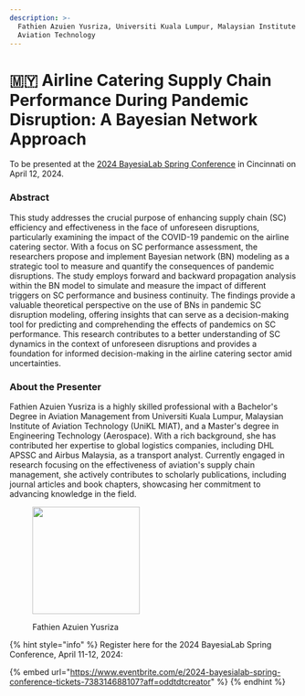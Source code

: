 ```yaml
---
description: >-
  Fathien Azuien Yusriza, Universiti Kuala Lumpur, Malaysian Institute of
  Aviation Technology
---
```


# 🇲🇾 Airline Catering Supply Chain Performance During Pandemic Disruption: A Bayesian Network Approach

To be presented at the [2024 BayesiaLab Spring Conference](./) in Cincinnati on April 12, 2024.

### Abstract

This study addresses the crucial purpose of enhancing supply chain (SC) efficiency and effectiveness in the face of unforeseen disruptions, particularly examining the impact of the COVID-19 pandemic on the airline catering sector. With a focus on SC performance assessment, the researchers propose and implement Bayesian network (BN) modeling as a strategic tool to measure and quantify the consequences of pandemic disruptions. The study employs forward and backward propagation analysis within the BN model to simulate and measure the impact of different triggers on SC performance and business continuity. The findings provide a valuable theoretical perspective on the use of BNs in pandemic SC disruption modeling, offering insights that can serve as a decision-making tool for predicting and comprehending the effects of pandemics on SC performance. This research contributes to a better understanding of SC dynamics in the context of unforeseen disruptions and provides a foundation for informed decision-making in the airline catering sector amid uncertainties.

### About the Presenter

Fathien Azuien Yusriza is a highly skilled professional with a Bachelor's Degree in Aviation Management from Universiti Kuala Lumpur, Malaysian Institute of Aviation Technology (UniKL MIAT), and a Master's degree in Engineering Technology (Aerospace). With a rich background, she has contributed her expertise to global logistics companies, including DHL APSSC and Airbus Malaysia, as a transport analyst. Currently engaged in research focusing on the effectiveness of aviation's supply chain management, she actively contributes to scholarly publications, including journal articles and book chapters, showcasing her commitment to advancing knowledge in the field.

<figure><img src="https://res.cloudinary.com/dvr3obmlj/image/upload/v1710876348/Fathien-Azuien-Yusriza-3_kklxb2.webp" alt="" width="188"><figcaption><p>Fathien Azuien Yusriza</p></figcaption></figure>

{% hint style="info" %}
Register here for the 2024 BayesiaLab Spring Conference, April 11-12, 2024:

{% embed url="https://www.eventbrite.com/e/2024-bayesialab-spring-conference-tickets-738314688107?aff=oddtdtcreator" %}
{% endhint %}
